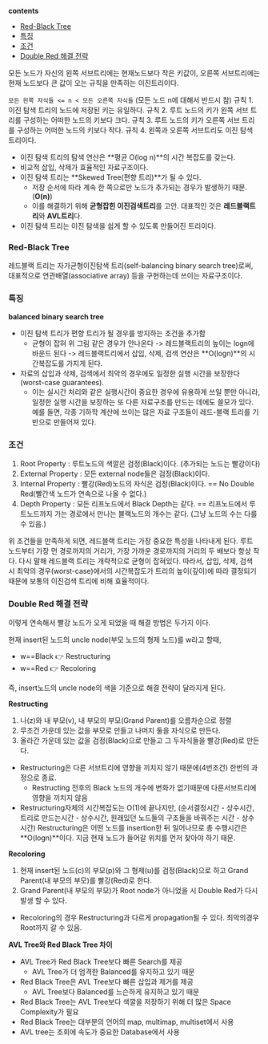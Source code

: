 **contents**
  - [Red-Black Tree](#red-black-tree)
  - [특징](#특징)
  - [조건](#조건)
  - [Double Red 해결 전략](#double-red-해결-전략)

모든 노드가 자신의 왼쪽 서브트리에는 현재노드보다 작은 키값이, 오른쪽 서브트리에는 현재 노드보다 큰 값이 오는 규칙을 만족하는 이진트리이다.

`모든 왼쪽 자식들 <= n < 모든 오른쪽 자식들` (모든 노드 n에 대해서 반드시 참)
규칙 1. 이진 탐색 트리의 노드에 저장된 키는 유일하다.
규칙 2. 루트 노드의 키가 왼쪽 서브 트리를 구성하는 어떠한 노드의 키보다 크다.
규칙 3. 루트 노드의 키가 오른쪽 서브 트리를 구성하는 어떠한 노드의 키보다 작다.
규칙 4. 왼쪽과 오른쪽 서브트리도 이진 탐색 트리이다.

- 이진 탐색 트리의 탐색 연산은 **평균 O(log n)**의 시간 복잡도를 갖는다.
- 비교적 삽입, 삭제가 효율적인 자료구조이다.
- 이진 탐색 트리는 **Skewed Tree(편향 트리)**가 될 수 있다.
  - 저장 순서에 따라 계속 한 쪽으로만 노드가 추가되는 경우가 발생하기 때문.(**O(n)**)
  - 이를 해결하기 위해 **균형잡힌 이진검색트리**를 고안. 대표적인 것은 **레드블랙트리**와 **AVL트리**다.
- 이진 탐색 트리는 이진 탐색을 쉽게 할 수 있도록 만들어진 트리이다.

### Red-Black Tree

레드블랙 트리는 자가균형이진탐색 트리(self-balancing binary search tree)로써, 대표적으로 연관배열(associative array) 등을 구현하는데 쓰이는 자료구조이다.

### 특징

**balanced binary search tree**

- 이진 탐색 트리가 편향 트리가 될 경우를 방지하는 조건을 추가함
  - 균형이 잡혀 위 그림 같은 경우가 안나온다 -> 레드블랙트리의 높이는 logn에 바운드 된다 -> 레드블랙트리에서 삽입, 삭제, 검색 연산은 **O(logn)**의 시간복잡도를 가지게 된다.
- 자료의 삽입과 삭제, 검색에서 최악의 경우에도 일정한 실행 시간을 보장한다(worst-case guarantees).
  - 이는 실시간 처리와 같은 실행시간이 중요한 경우에 유용하게 쓰일 뿐만 아니라, 일정한 실행 시간을 보장하는 또 다른 자료구조를 만드는 데에도 쓸모가 있다. 예를 들면, 각종 기하학 계산에 쓰이는 많은 자료 구조들이 레드-블랙 트리를 기반으로 만들어져 있다.

### 조건

1. Root Property : 루트노드의 색깔은 검정(Black)이다.
   (추가되는 노드는 빨강이다)
2. External Property : 모든 external node들은 검정(Black)이다.
3. Internal Property : 빨강(Red)노드의 자식은 검정(Black)이다.
   == No Double Red(빨간색 노드가 연속으로 나올 수 없다.)
4. Depth Property : 모든 리프노드에서 Black Depth는 같다.
   == 리프노드에서 루트노드까지 가는 경로에서 만나는 블랙노드의 개수는 같다.
   (그냥 노드의 수는 다를 수 있음.)

위 조건들을 만족하게 되면, 레드블랙 트리는 가장 중요한 특성을 나타내게 된다. 루트 노드부터 가장 먼 경로까지의 거리가, 가장 가까운 경로까지의 거리의 두 배보다 항상 작다. 다시 말해 레드블랙 트리는 개략적으로 균형이 잡혀있다. 따라서, 삽입, 삭제, 검색 시 최악의 경우(worst-case)에서의 시간복잡도가 트리의 높이(깊이)에 따라 결정되기 때문에 보통의 이진검색 트리에 비해 효율적이다.

### Double Red 해결 전략

이렇게 연속해서 빨강 노드가 오게 되었을 때 해결 방법은 두가지 이다.

현재 insert된 노드의 uncle node(부모 노드의 형제 노드)를 w라고 할때,

- w==Black 👉 Restructuring
- w==Red 👉 Recoloring

즉, insert노드의 uncle node의 색을 기준으로 해결 전략이 달라지게 된다.

**Restructing**

1. 나(z)와 내 부모(v), 내 부모의 부모(Grand Parent)를 오름차순으로 정렬
2. 무조건 가운데 있는 값을 부모로 만들고 나머지 둘을 자식으로 만든다.
3. 올라간 가운데 있는 값을 검정(Black)으로 만들고 그 두자식들을 빨강(Red)로 만든다.

- Restructuring은 다른 서브트리에 영향을 끼치지 않기 때문에(4번조건) 한번의 과정으로 종료.
  - Restructing 전후의 Black 노드의 개수에 변화가 없기때문에 다른서브트리에 영향을 끼치지 않음
- Restructuring자체의 시간복잡도는 O(1)에 끝나지만, (순서결정시간 - 상수시간, 트리로 만드는시간 - 상수시간, 원래있던 노드들의 구조들을 바꿔주는 시간 - 상수시간)
  Restructuring은 어떤 노드를 insertion한 뒤 일어나므로 총 수행시간은 **O(logn)**이다. 지금 현재 노드가 들어갈 위치를 먼저 찾아야 하기 때문.

**Recoloring**

1. 현재 insert된 노드(c)의 부모(p)와 그 형제(u)를 검정(Black)으로 하고 Grand Parent(내 부모의 부모)를 빨강(Red)로 한다.
2. Grand Parent(내 부모의 부모)가 Root node가 아니었을 시 Double Red가 다시 발생 할 수 있다.

- Recoloring의 경우 Restructuring과 다르게 propagation될 수 있다. 최악의경우 Root까지 갈 수 있음.

**AVL Tree와 Red Black Tree 차이**

- AVL Tree가 Red Black Tree보다 빠른 Search를 제공
  - AVL Tree가 더 엄격한 Balanced를 유지하고 있기 때문
- Red Black Tree은 AVL Tree보다 빠른 삽입과 제거를 제공
  - AVL Tree보다 Balanced를 느슨하게 유지하고 있기 때문
- Red Black Tree는 AVL Tree보다 색깔을 저장하기 위해 더 많은 Space Complexity가 필요
- Red Black Tree는 대부분의 언어의 map, multimap, multiset에서 사용
- AVL tree는 조회에 속도가 중요한 Database에서 사용


